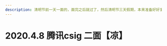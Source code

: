 ```yaml
---
description: 清明节前一天一面的，面完之后就过了，然后清明节三天假期，本来准备好好复习，但是还是发生了一些不愉快的事情，也没好好准备二面
---
```


# 2020.4.8 腾讯csig 二面【凉】

